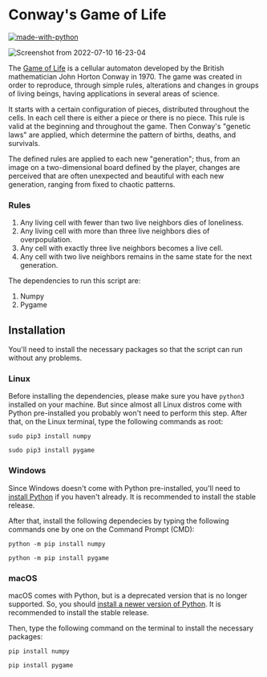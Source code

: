 # Conway's Game of Life

[![made-with-python](https://img.shields.io/badge/Made%20with-Python-1f425f.svg)](https://www.python.org/)

![Screenshot from 2022-07-10 16-23-04](https://user-images.githubusercontent.com/61552222/178151240-3043db7d-3b24-4806-81bf-69c5acadafe3.png)

The [Game of Life](https://en.wikipedia.org/wiki/Conway%27s_Game_of_Life) is a cellular automaton developed by the British mathematician John Horton Conway in 1970. The game was created in order to reproduce, through simple rules, alterations and changes in groups of living beings, having applications in several areas of science.

It starts with a certain configuration of pieces, distributed throughout the cells. In each cell there is either a piece or there is no piece. This rule is valid at the beginning and throughout the game. Then Conway's "genetic laws" are applied, which determine the pattern of births, deaths, and survivals.

The defined rules are applied to each new "generation"; thus, from an image on a two-dimensional board defined by the player, changes are perceived that are often unexpected and beautiful with each new generation, ranging from fixed to chaotic patterns.

### Rules
1. Any living cell with fewer than two live neighbors dies of loneliness.
2. Any living cell with more than three live neighbors dies of overpopulation.
3. Any cell with exactly three live neighbors becomes a live cell.
4. Any cell with two live neighbors remains in the same state for the next generation.

The dependencies to run this script are:

1. Numpy
2. Pygame

## Installation

You'll need to install the necessary packages so that the script can run without any problems.

### Linux

Before installing the dependencies, please make sure you have `python3` installed on your machine. But since almost all Linux distros come with Python pre-installed you probably won't need to perform this step. After that, on the Linux terminal, type the following commands as root:

```
sudo pip3 install numpy

sudo pip3 install pygame
```

### Windows

Since Windows doesn't come with Python pre-installed, you'll need to [install Python](https://www.python.org/downloads/windows/) if you haven't already. It is recommended to install the stable release. 

After that, install the following dependecies by typing the following commands one by one on the Command Prompt (CMD):
```
python -m pip install numpy
```
```
python -m pip install pygame
```

### macOS

macOS comes with Python, but is a deprecated version that is no longer supported. So, you should [install a newer version of Python](https://www.python.org/downloads/macos/). It is recommended to install the stable release.

Then, type the following command on the terminal to install the necessary packages:
```
pip install numpy

pip install pygame
```
